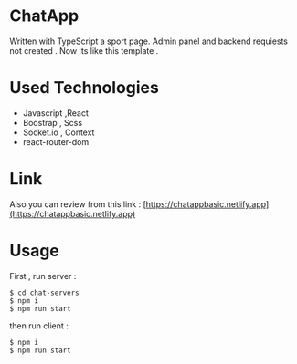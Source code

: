 # ChatApp 

Written with TypeScript a sport page. Admin panel and backend requiests not created . Now Its like this
template . 

# Used Technologies
- Javascript ,React
- Boostrap , Scss 
- Socket.io , Context 
- react-router-dom

# Link 
Also you can review from this link : 
[https://chatappbasic.netlify.app](https://chatappbasic.netlify.app)



# Usage  

First , run server :  
```shell
$ cd chat-servers 
$ npm i
$ npm run start  
```

then run client :
```shell
$ npm i
$ npm run start  
